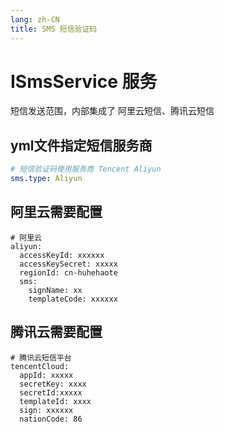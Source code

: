 ```yaml
---
lang: zh-CN
title: SMS 短信验证码
---
```

# ISmsService 服务
短信发送范围，内部集成了 阿里云短信、腾讯云短信
## yml文件指定短信服务商
```yml
# 短信验证码使用服务商 Tencent Aliyun
sms.type: Aliyun
```

## 阿里云需要配置
```
# 阿里云
aliyun:
  accessKeyId: xxxxxx
  accessKeySecret: xxxxx
  regionId: cn-huhehaote
  sms:
    signName: xx
    templateCode: xxxxxx
```
## 腾讯云需要配置
```
# 腾讯云短信平台
tencentCloud:
  appId: xxxxx
  secretKey: xxxx
  secretId:xxxxx
  templateId: xxxx
  sign: xxxxxx
  nationCode: 86
```
